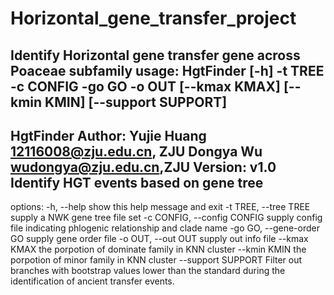# Horizontal_gene_transfer_project
Identify Horizontal gene transfer gene across Poaceae subfamily
usage: HgtFinder [-h] -t TREE -c CONFIG -go GO -o OUT [--kmax KMAX] [--kmin KMIN] [--support SUPPORT]
-------------------------------------------------------------------------------------------------------
HgtFinder
Author: Yujie Huang <12116008@zju.edu.cn>, ZJU 
        Dongya Wu <wudongya@zju.edu.cn>,ZJU
Version: v1.0
Identify HGT events based on gene tree
-------------------------------------------------------------------------------------------------------
options:
  -h, --help            show this help message and exit
  -t TREE, --tree TREE  supply a NWK gene tree file set
  -c CONFIG, --config CONFIG
                        supply config file indicating phlogenic relationship and clade name
  -go GO, --gene-order GO
                        supply gene order file
  -o OUT, --out OUT     supply out info file
  --kmax KMAX           the porpotion of dominate family in KNN cluster
  --kmin KMIN           the porpotion of minor family in KNN cluster
  --support SUPPORT     Filter out branches with bootstrap values lower than the standard during the identification of ancient transfer events.
